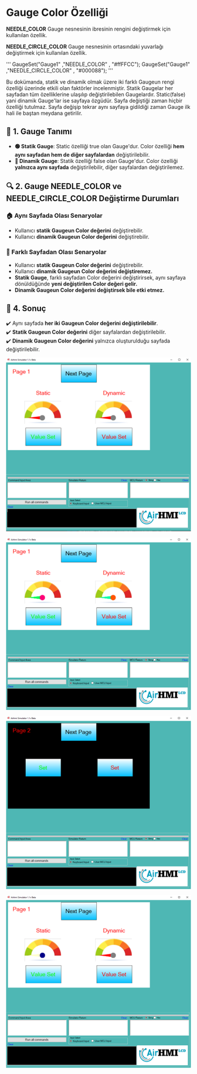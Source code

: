 # Gauge Color Özelliği

**NEEDLE_COLOR** Gauge nesnesinin ibresinin rengini değiştirmek için kullanılan özellik. 

**NEEDLE_CIRCLE_COLOR** Gauge nesnesinin ortasındaki yuvarlağı değiştirmek için kullanılan özellik.

'''
GaugeSet("Gauge1" ,"NEEDLE_COLOR" , "#ffFFCC");
GaugeSet("Gauge1" ,"NEEDLE_CIRCLE_COLOR" , "#000088");
'''

Bu dokümanda, statik ve dinamik olmak üzere iki farklı Gaugeun rengi özelliği üzerinde etkili olan faktörler incelenmiştir.
Statik Gaugelar her sayfadan tüm özelliklerine ulaşılıp değiştirilebilen Gaugelardır. Static(false) yani dinamik Gauge'lar ise sayfaya özgüdür.
Sayfa değiştiği zaman hiçbir özelliği tutulmaz. Sayfa değişip tekrar aynı sayfaya gidildiği zaman Gauge ilk hali ile baştan meydana getirilir. 

## 📌 1. Gauge Tanımı
- **🟢 Statik Gauge**: Static özelliği true olan Gauge'dur. Color özelliği **hem aynı sayfadan hem de diğer sayfalardan** değiştirilebilir.
- **🔵 Dinamik Gauge**: Statik özelliği false olan Gauge'dur. Color  özelliği **yalnızca aynı sayfada** değiştirilebilir, diğer sayfalardan değiştirilemez.

## 🔍 2. Gauge NEEDLE_COLOR ve NEEDLE_CIRCLE_COLOR Değiştirme Durumları
### 🏠 Aynı Sayfada Olası Senaryolar
- Kullanıcı **statik Gaugeun Color değerini** değiştirebilir.
- Kullanıcı **dinamik Gaugeun Color değerini** değiştirebilir.


### 🔄 Farklı Sayfadan Olası Senaryolar
- Kullanıcı **statik Gaugeun Color değerini** değiştirebilir.
- Kullanıcı **dinamik Gaugeun Color değerini değiştiremez.**
- **Statik Gauge**, farklı sayfadan Color değerini değiştirirsek, aynı sayfaya dönüldüğünde **yeni değiştirilen Color değeri gelir.**
- **Dinamik Gaugeun Color değerini değiştirsek bile etki etmez.**

## 🎯 4. Sonuç
✔️ Aynı sayfada **her iki Gaugeun Color değerini değiştirilebilir**.  
✔️ **Statik Gaugeun Color değerini** diğer sayfalardan değiştirilebilir.  
✔️ **Dinamik Gaugeun Color değerini** yalnızca oluşturulduğu sayfada değiştirilebilir.  

![Açıklama Metni](1.png)

![Açıklama Metni](2.png)

![Açıklama Metni](3.png)

![Açıklama Metni](4.png)
